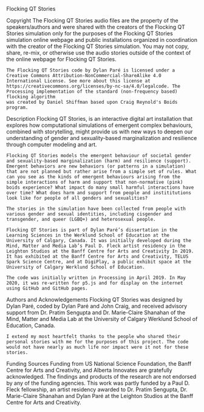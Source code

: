 Flocking QT Stories 

Copyright
    The Flocking QT Stories audio files are the property of the speakers/authors and were shared with the creators of the Flocking QT Stories simulation only for the
    purposes of the Flocking QT Stories simulation online webpage and public installations organized in coordination with the creator of the Flocking QT Stories simulation. You may not copy, share, re-mix, or otherwise use the audio stories outside of the context of the online webpage for Flocking QT Stories.

    The Flocking QT Stories code by Dylan Paré is licensed under a Creative Commons Attribution-NonCommercial-ShareAlike 4.0 International License. See more about this license at https://creativecommons.org/licenses/by-nc-sa/4.0/legalcode. The Processing implementation of the standard (non-frequency based) flocking algorithm
    was created by Daniel Shiffman based upon Craig Reynold's Boids program.

Description
    Flocking QT Stories, is an interactive digital art installation that explores how computational simulations of emergent complex behaviours, combined with storytelling, might provide us with new ways to deepen our understanding of gender and sexuality-based marginalization and resilience through computer modeling and art.

    Flocking QT Stories models the emergent behaviour of societal gender and sexuality-based marginalization (harm) and resilience (support). Emergent behaviors are new behaviors (or patterns in a simulation) that are not planned but rather arise from a simple set of rules. What can you see as the kinds of emergent behaviours arising from the simple interactions of harm and support that non-normative (pink) boids experience? What impact do many small harmful interactions have over time? What does harm and support from people and instititutions look like for people of all genders and sexualities?

    The stories in the simulation have been collected from people with various gender and sexual identities, including cisgender and transgender, and queer (LGBQ+) and heterosexual people.

    Flocking QT Stories is part of Dylan Paré’s dissertation in the Learning Sciences in the Werklund School of Education at the University of Calgary, Canada. It was initially developed during the Mind, Matter and Media Lab’s Paul D. Fleck artist residency in the Leighton Studios at the Banff Centre for Arts and Creativity In 2019. It has exhibited at the Banff Centre for Arts and Creativity, TELUS Spark Science Centre, and at DigiPlay, a public exhibit space at the University of Calgary Werklund School of Education.

    The code was initially written in Processing in April 2019. In May 2020, it was re-written for p5.js and for display on the internet using GitHub and GitHub pages.

Authors and Acknowledgements
    Flocking QT Stories was designed by Dylan Paré, coded by Dylan Paré and John Craig, and received advisory support from Dr. Pratim Sengupta and Dr. Marie-Claire Shanahan of the Mind, Matter and Media Lab at the University of Calgary Werklund School of Education, Canada.

    I extend my most heartfelt thanks to the people who shared their personal stories with me for the purposes of this project. The code would not have nearly as much life nor impact were it not for these stories.

Funding Sources
    Funding from US National Science Foundation, the Banff Centre for Arts and Creativity, and Alberta Innovates are gratefully acknowledged. The findings and products of the research are not endorsed by any of the funding agencies. This work was partly funded by a Paul D. Fleck fellowship, an artist residency awarded to Dr. Pratim Sengupta, Dr. Marie-Claire Shanahan and Dylan Paré at the Leighton Studios at the Banff Centre for Arts and Creativity.
